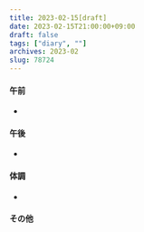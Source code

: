 ```yaml
---
title: 2023-02-15[draft]
date: 2023-02-15T21:00:00+09:00
draft: false
tags: ["diary", ""]
archives: 2023-02
slug: 78724
---
```

#### 午前
- 
#### 午後
- 
#### 体調
- 
#### その他